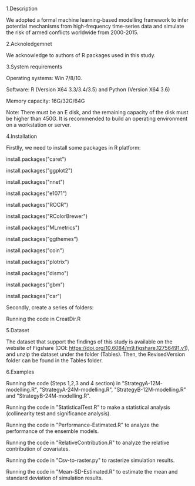 1.Description

We adopted a formal machine learning-based modelling framework to infer potential mechanisms from high-frequency time-series data and simulate the risk of armed conflicts worldwide from 2000-2015. 



2.Acknoledgemnet

We acknowledge to authors of R packages used in this study. 



3.System requirements

Operating systems: Win 7/8/10.

Software: R (Version X64 3.3/3.4/3.5) and Python (Version X64 3.6)

Memory capacity: 16G/32G/64G

Note: There must be an E disk, and the remaining capacity of the disk must be higher than 450G. It is recommended to build an operating environment on a workstation or server.



4.Installation

Firstlly, we need to install some packages in R platform:

install.packages("caret")

install.packages("ggplot2")

install.packages("nnet")

install.packages("e1071")

install.packages("ROCR")

install.packages("RColorBrewer")

install.packages("MLmetrics")

install.packages("ggthemes")

install.packages("coin")

install.packages("plotrix")

install.packages("dismo")

install.packages("gbm")

install.packages("car")

Secondly, create a series of folders:

Running the code in CreatDir.R



5.Dataset

The dataset that support the findings of this study is available on the website of Figshare (DOI: https://doi.org/10.6084/m9.figshare.12756491.v1), and unzip the dataset under the folder (Tables). Then, the RevisedVersion folder can be found in the Tables folder.



6.Examples

Running the code (Steps 1,2,3 and 4 section) in "StrategyA-12M-modelling.R", "StrategyA-24M-modelling.R", "StrategyB-12M-modelling.R" and "StrategyB-24M-modelling.R". 

Running the code in "StatisticalTest.R" to make a statistical analysis (collinearity test and significance analysis).

Running the code in "Performance-Estimated.R" to analyze the performance of the ensemble models.

Running the code in "RelativeContribution.R" to analyze the relative contribution of covariates.

Running the code in "Csv-to-raster.py" to rasterize simulation results.

Running the code in "Mean-SD-Estimated.R" to estimate the mean and standard deviation of simulation results.



